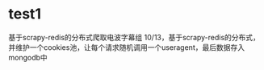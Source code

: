 # test1
基于scrapy-redis的分布式爬取电波字幕组
10/13，基于scrapy-redis的分布式，并维护一个cookies池，让每个请求随机调用一个useragent，最后数据存入mongodb中
